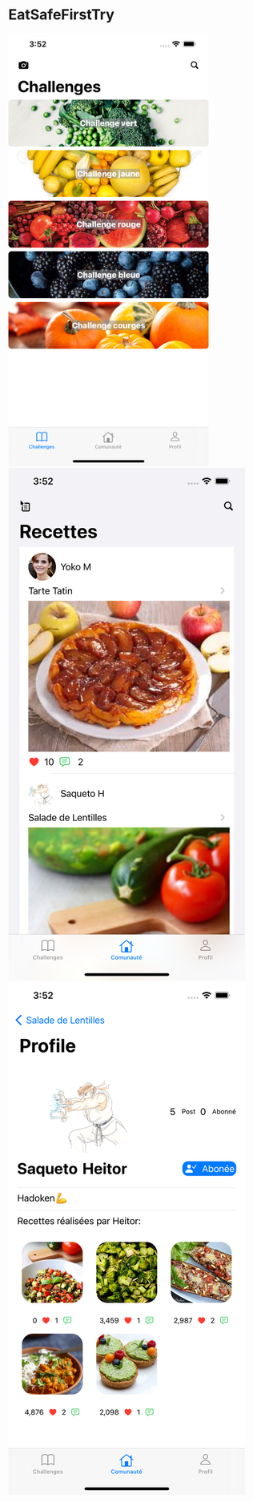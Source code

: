 # EatSafeFirstTry

<img src = "/EatSafeFirstTry/simulator1.png" width="400">

<img src = "/EatSafeFirstTry/simulator2.png">

<img src = "/EatSafeFirstTry/simulator3.png">
